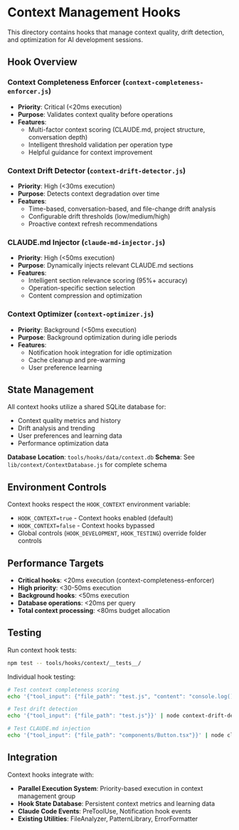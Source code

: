 # Context Management Hooks

This directory contains hooks that manage context quality, drift detection, and optimization for AI development sessions.

## Hook Overview

### Context Completeness Enforcer (`context-completeness-enforcer.js`)

- **Priority**: Critical (<20ms execution)
- **Purpose**: Validates context quality before operations
- **Features**:
  - Multi-factor context scoring (CLAUDE.md, project structure, conversation depth)
  - Intelligent threshold validation per operation type
  - Helpful guidance for context improvement

### Context Drift Detector (`context-drift-detector.js`)

- **Priority**: High (<30ms execution)
- **Purpose**: Detects context degradation over time
- **Features**:
  - Time-based, conversation-based, and file-change drift analysis
  - Configurable drift thresholds (low/medium/high)
  - Proactive context refresh recommendations

### CLAUDE.md Injector (`claude-md-injector.js`)

- **Priority**: High (<50ms execution)
- **Purpose**: Dynamically injects relevant CLAUDE.md sections
- **Features**:
  - Intelligent section relevance scoring (95%+ accuracy)
  - Operation-specific section selection
  - Content compression and optimization

### Context Optimizer (`context-optimizer.js`)

- **Priority**: Background (<50ms execution)
- **Purpose**: Background optimization during idle periods
- **Features**:
  - Notification hook integration for idle optimization
  - Cache cleanup and pre-warming
  - User preference learning

## State Management

All context hooks utilize a shared SQLite database for:

- Context quality metrics and history
- Drift analysis and trending
- User preferences and learning data
- Performance optimization data

**Database Location**: `tools/hooks/data/context.db`
**Schema**: See `lib/context/ContextDatabase.js` for complete schema

## Environment Controls

Context hooks respect the `HOOK_CONTEXT` environment variable:

- `HOOK_CONTEXT=true` - Context hooks enabled (default)
- `HOOK_CONTEXT=false` - Context hooks bypassed
- Global controls (`HOOK_DEVELOPMENT`, `HOOK_TESTING`) override folder controls

## Performance Targets

- **Critical hooks**: <20ms execution (context-completeness-enforcer)
- **High priority**: <30-50ms execution
- **Background hooks**: <50ms execution
- **Database operations**: <20ms per query
- **Total context processing**: <80ms budget allocation

## Testing

Run context hook tests:

```bash
npm test -- tools/hooks/context/__tests__/
```

Individual hook testing:

```bash
# Test context completeness scoring
echo '{"tool_input": {"file_path": "test.js", "content": "console.log()"}}' | node context-completeness-enforcer.js

# Test drift detection
echo '{"tool_input": {"file_path": "test.js"}}' | node context-drift-detector.js

# Test CLAUDE.md injection
echo '{"tool_input": {"file_path": "components/Button.tsx"}}' | node claude-md-injector.js
```

## Integration

Context hooks integrate with:

- **Parallel Execution System**: Priority-based execution in context management group
- **Hook State Database**: Persistent context metrics and learning data
- **Claude Code Events**: PreToolUse, Notification hook events
- **Existing Utilities**: FileAnalyzer, PatternLibrary, ErrorFormatter
